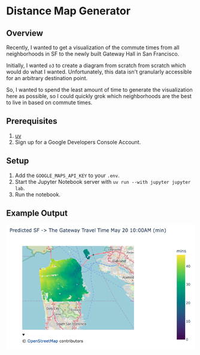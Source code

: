 # Distance Map Generator

## Overview

Recently, I wanted to get a visualization of the commute times from all neighborhoods in SF to the newly built Gateway Hall in San Francisco.

Initially, I wanted `o3` to create a diagram from scratch from scratch which would do what I wanted. Unfortunately, this data isn't granularly accessible for an arbitrary destination point.

So, I wanted to spend the least amount of time to generate the visualization here as possible, so I could quickly grok which neighborhoods are the best to live in based on commute times.

## Prerequisites

1. [uv](https://docs.astral.sh/uv/)
2. Sign up for a Google Developers Console Account.

## Setup

1. Add the `GOOGLE_MAPS_API_KEY` to your `.env`.
2. Start the Jupyter Notebook server with `uv run --with jupyter jupyter lab`.
3. Run the notebook.

## Example Output

![SF to Gateway Hall](./assets/sf_gateway_travel_time.png)
